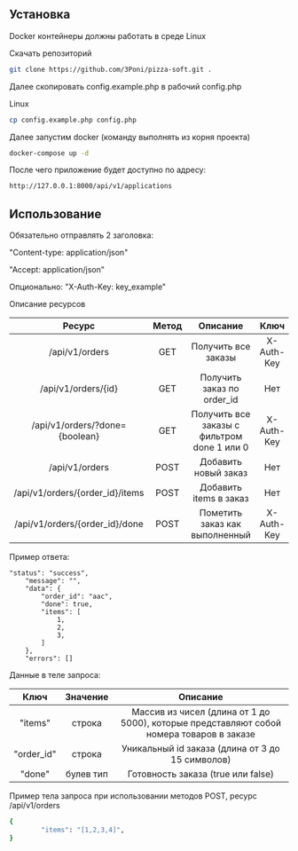 ## Установка

Docker контейнеры должны работать в среде Linux

Скачать репозиторий

```bash
git clone https://github.com/3Poni/pizza-soft.git .
```

Далее скопировать config.example.php в рабочий config.php

Linux
```bash
cp config.example.php config.php
```

Далее запустим docker (команду выполнять из корня проекта)

```bash
docker-compose up -d
```

После чего приложение будет доступно по адресу:

```bash
http://127.0.0.1:8000/api/v1/applications
```

## Использование

Обязательно отправлять 2 заголовка:

"Content-type: application/json"

"Accept: application/json"

Опционально:
"X-Auth-Key: key_example"

Описание ресурсов

|             Ресурс              | Метод  |                  Описание                   |    Ключ    |
|:-------------------------------:|:------:|:-------------------------------------------:|:----------:|
| /api/v1/orders          |  GET   |             Получить все заказы             | X-Auth-Key |
| /api/v1/orders/{id}       |  GET   |         Получить заказ по order_id          |    Нет     |
| /api/v1/orders/?done={boolean}  |  GET   | Получить все заказы с фильтром done 1 или 0 | X-Auth-Key |
| /api/v1/orders          |  POST  |            Добавить новый заказ             |    Нет     |
| /api/v1/orders/{order_id}/items |  POST  |           Добавить items в заказ            |    Нет     |
| /api/v1/orders/{order_id}/done  |  POST  |       Пометить заказ как выполненный        | X-Auth-Key |

Пример ответа:
```
"status": "success",
    "message": "",
    "data": {
        "order_id": "aac",
        "done": true,
        "items": [
            1,
            2,
            3,
        ]
    },
    "errors": []
```

Данные в теле запроса:

|    Ключ    | Значение  |                                           Описание                                           |
|:----------:|:---------:|:--------------------------------------------------------------------------------------------:|
|  "items"   |  строка   |   Массив из чисел (длина от 1 до 5000), которые представляют собой номера товаров в заказе   |
| "order_id" |  строка   |                       Уникальный id заказа (длина от 3 до 15 символов)                       |
|   "done"   | булев тип |                              Готовность заказа (true или false)                              |


Пример тела запроса при использовании методов POST, ресурс /api/v1/orders

```bash
{
        "items": "[1,2,3,4]",
}
```
